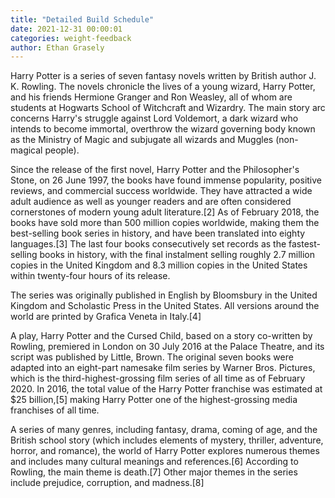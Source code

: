 ```yaml
--- 
title: "Detailed Build Schedule"
date: 2021-12-31 00:00:01
categories: weight-feedback
author: Ethan Grasely
---
```


Harry Potter is a series of seven fantasy novels written by British author J. K. Rowling. The novels chronicle the lives of a young wizard, Harry Potter, and his friends Hermione Granger and Ron Weasley, all of whom are students at Hogwarts School of Witchcraft and Wizardry. The main story arc concerns Harry's struggle against Lord Voldemort, a dark wizard who intends to become immortal, overthrow the wizard governing body known as the Ministry of Magic and subjugate all wizards and Muggles (non-magical people).

Since the release of the first novel, Harry Potter and the Philosopher's Stone, on 26 June 1997, the books have found immense popularity, positive reviews, and commercial success worldwide. They have attracted a wide adult audience as well as younger readers and are often considered cornerstones of modern young adult literature.[2] As of February 2018, the books have sold more than 500 million copies worldwide, making them the best-selling book series in history, and have been translated into eighty languages.[3] The last four books consecutively set records as the fastest-selling books in history, with the final instalment selling roughly 2.7 million copies in the United Kingdom and 8.3 million copies in the United States within twenty-four hours of its release.

The series was originally published in English by Bloomsbury in the United Kingdom and Scholastic Press in the United States. All versions around the world are printed by Grafica Veneta in Italy.[4]

A play, Harry Potter and the Cursed Child, based on a story co-written by Rowling, premiered in London on 30 July 2016 at the Palace Theatre, and its script was published by Little, Brown. The original seven books were adapted into an eight-part namesake film series by Warner Bros. Pictures, which is the third-highest-grossing film series of all time as of February 2020. In 2016, the total value of the Harry Potter franchise was estimated at $25 billion,[5] making Harry Potter one of the highest-grossing media franchises of all time.

A series of many genres, including fantasy, drama, coming of age, and the British school story (which includes elements of mystery, thriller, adventure, horror, and romance), the world of Harry Potter explores numerous themes and includes many cultural meanings and references.[6] According to Rowling, the main theme is death.[7] Other major themes in the series include prejudice, corruption, and madness.[8]